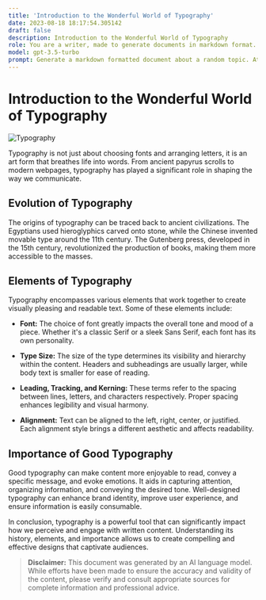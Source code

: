 ```yaml
---
title: 'Introduction to the Wonderful World of Typography'
date: 2023-08-18 18:17:54.305142
draft: false
description: Introduction to the Wonderful World of Typography
role: You are a writer, made to generate documents in markdown format. It is very important that all of the documents you generate are in valid markdown format.
model: gpt-3.5-turbo
prompt: Generate a markdown formatted document about a random topic. At the bottom, include a disclaimer explaining that the document was generated by you. The first line of the document should be the title. Make sure that the entire document is in proper markdown format, using a mix of various tags to make the document visually appealing.
---
```


# Introduction to the Wonderful World of Typography

![Typography](https://images.unsplash.com/photo-1624306495371-b85d491db042)

Typography is not just about choosing fonts and arranging letters, it is an art form that breathes life into words. From ancient papyrus scrolls to modern webpages, typography has played a significant role in shaping the way we communicate.

## Evolution of Typography

The origins of typography can be traced back to ancient civilizations. The Egyptians used hieroglyphics carved onto stone, while the Chinese invented movable type around the 11th century. The Gutenberg press, developed in the 15th century, revolutionized the production of books, making them more accessible to the masses.

## Elements of Typography

Typography encompasses various elements that work together to create visually pleasing and readable text. Some of these elements include:

- **Font:** The choice of font greatly impacts the overall tone and mood of a piece. Whether it's a classic Serif or a sleek Sans Serif, each font has its own personality.

- **Type Size:** The size of the type determines its visibility and hierarchy within the content. Headers and subheadings are usually larger, while body text is smaller for ease of reading.

- **Leading, Tracking, and Kerning:** These terms refer to the spacing between lines, letters, and characters respectively. Proper spacing enhances legibility and visual harmony.

- **Alignment:** Text can be aligned to the left, right, center, or justified. Each alignment style brings a different aesthetic and affects readability.

## Importance of Good Typography

Good typography can make content more enjoyable to read, convey a specific message, and evoke emotions. It aids in capturing attention, organizing information, and conveying the desired tone. Well-designed typography can enhance brand identity, improve user experience, and ensure information is easily consumable.

In conclusion, typography is a powerful tool that can significantly impact how we perceive and engage with written content. Understanding its history, elements, and importance allows us to create compelling and effective designs that captivate audiences.

> **Disclaimer:** This document was generated by an AI language model. While efforts have been made to ensure the accuracy and validity of the content, please verify and consult appropriate sources for complete information and professional advice.

